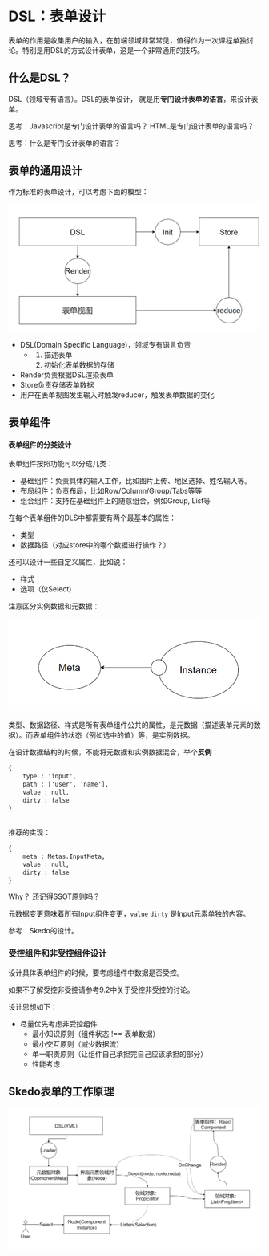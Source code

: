 # DSL：表单设计



表单的作用是收集用户的输入，在前端领域非常常见，值得作为一次课程单独讨论。特别是用DSL的方式设计表单，这是一个非常通用的技巧。



## 什么是DSL？



DSL（领域专有语言）。DSL的表单设计， 就是用**专门设计表单的语言**，来设计表单。 

 思考：Javascript是专门设计表单的语言吗？ HTML是专门设计表单的语言吗？

思考：什么是专门设计表单的语言？



## 表单的通用设计

作为标准的表单设计，可以考虑下面的模型：



![image-20210817185148486](assets/image-20210817185148486.png)

- DSL(Domain Specific Language)，领域专有语言负责
  - 1. 描述表单
    2. 初始化表单数据的存储
- Render负责根据DSL渲染表单
- Store负责存储表单数据
- 用户在表单视图发生输入时触发reducer，触发表单数据的变化



## 表单组件



#### 表单组件的分类设计





表单组件按照功能可以分成几类：

- 基础组件：负责具体的输入工作，比如图片上传、地区选择、姓名输入等。
- 布局组件：负责布局，比如Row/Column/Group/Tabs等等
- 组合组件：支持在基础组件上的随意组合，例如Group, List等

在每个表单组件的DLS中都需要有两个最基本的属性：

- 类型
- 数据路径（对应store中的哪个数据进行操作？）

还可以设计一些自定义属性，比如说：

- 样式
- 选项（仅Select)



注意区分实例数据和元数据：

![image-20210817190052941](assets/image-20210817190052941.png)

类型、数据路径、样式是所有表单组件公共的属性，是元数据（描述表单元素的数据）。而表单组件的状态（例如选中的值）等，是实例数据。

在设计数据结构的时候，不能将元数据和实例数据混合，举个**反例**：

```tsx
{
    type : 'input',
    path : ['user', 'name'],
    value : null,
    dirty : false
}


```

推荐的实现：

```tsx
{
    meta : Metas.InputMeta,
    value : null,
    dirty : false
}
```

Why？ 还记得SSOT原则吗？ 

元数据变更意味着所有Input组件变更，`value` `dirty` 是Input元素单独的内容。

参考：Skedo的设计。



### 受控组件和非受控组件设计



设计具体表单组件的时候，要考虑组件中数据是否受控。 

如果不了解受控非受控请参考9.2中关于受控非受控的讨论。 



设计思想如下：

- 尽量优先考虑非受控组件
  - 最小知识原则（组件状态 !== 表单数据）
  - 最小交互原则（减少数据流）
  - 单一职责原则（让组件自己承担完自己应该承担的部分）
  - 性能考虑



## Skedo表单的工作原理



![image-20210817192048917](assets/image-20210817192048917.png)



